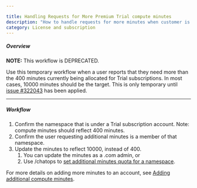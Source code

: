 ```yaml
---

title: Handling Requests for More Premium Trial compute minutes
description: "How to handle requests for more minutes when customer is running Trial Subscription"
category: License and subscription
---
```




##### Overview

**NOTE:** This workflow is DEPRECATED.

Use this temporary workflow when a user reports that they need more than the 400 minutes currently being allocated for Trial subscriptions. In most cases, 10000 minutes should be the target. This is only temporary until [issue #322043](https://gitlab.com/gitlab-org/gitlab/-/issues/322043) has been applied.

______________

##### Workflow

1. Confirm the namespace that is under a Trial subscription account.
   Note: compute minutes should reflect 400 minutes.
1. Confirm the user requesting additional minutes is a member of that namespace.
1. Update the minutes to reflect 10000, instead of 400.
    1. You can update the minutes as a .com admin, or
    1. Use /chatops to [set additional minutes quota for a namespace](/handbook/support/workflows/chatops.html#setting-additional-minutes-quota-for-a-namespace).

For more details on adding more minutes to an account, see [Adding additional compute minutes](/handbook/support/license-and-renewals/workflows/saas/ci_minutes).

